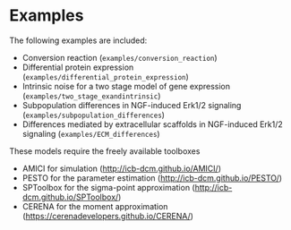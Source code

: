 # Examples 

The following examples are included: 
* Conversion reaction (`examples/conversion_reaction`)
* Differential protein expression (`examples/differential_protein_expression`)
* Intrinsic noise for a two stage model of gene expression (`examples/two_stage_exandintrinsic`)
* Subpopulation differences in NGF-induced Erk1/2 signaling (`examples/subpopulation_differences`)
* Differences mediated by extracellular scaffolds in NGF-induced Erk1/2 signaling (`examples/ECM_differences`)


These models require the freely available toolboxes 
* AMICI for simulation (http://icb-dcm.github.io/AMICI/) 
* PESTO for the parameter estimation (http://icb-dcm.github.io/PESTO/)
* SPToolbox for the sigma-point approximation (http://icb-dcm.github.io/SPToolbox/)
* CERENA for the moment approximation (https://cerenadevelopers.github.io/CERENA/)
